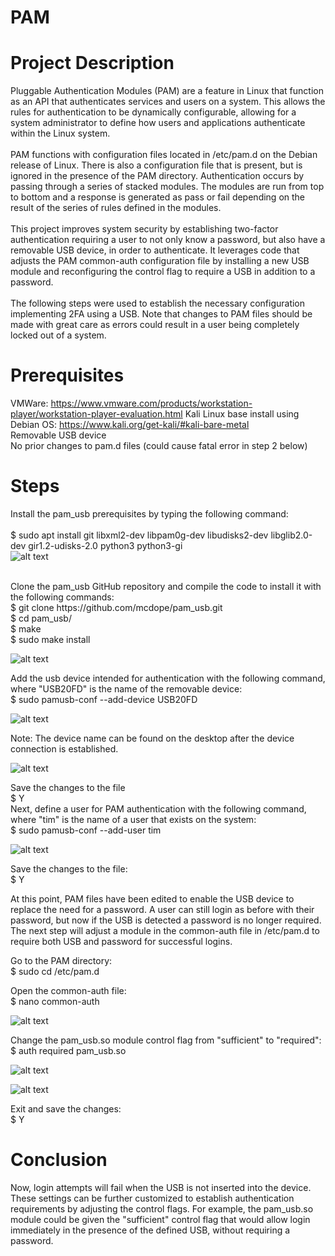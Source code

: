 # PAM

# Project Description

Pluggable Authentication Modules (PAM) are a feature in Linux that function as an API that authenticates services and users on a system.  This allows the rules for authentication to be dynamically configurable, allowing for a system administrator to define how users and applications authenticate within the Linux system. <br />
<br />
PAM functions with configuration files located in /etc/pam.d on the Debian release of Linux.  There is also a configuration file that is present, but is ignored in the presence of the PAM directory.  Authentication occurs by passing through a series of stacked modules.  The modules are run from top to bottom and a response is generated as pass or fail depending on the result of the series of rules defined in the modules. <br />
<br />
This project improves system security by establishing two-factor authentication requiring a user to not only know a password, but also have a removable USB device, in order to authenticate.  It leverages code that adjusts the PAM common-auth configuration file by installing a new USB module and reconfiguring the control flag to require a USB in addition to a password. <br />
<br />
The following steps were used to establish the necessary configuration implementing 2FA using a USB.  Note that changes to PAM files should be made with great care as errors could result in a user being completely locked out of a system.

# Prerequisites
VMWare: https://www.vmware.com/products/workstation-player/workstation-player-evaluation.html
Kali Linux base install using Debian OS: https://www.kali.org/get-kali/#kali-bare-metal <br />
Removable USB device <br />
No prior changes to pam.d files (could cause fatal error in step 2 below) <br />


# Steps

Install the pam_usb prerequisites by typing the following command: <br />
 <br />
  $ sudo apt install git libxml2-dev libpam0g-dev libudisks2-dev libglib2.0-dev gir1.2-udisks-2.0 python3 python3-gi
  <br />
 ![alt text](https://github.com/TCleary24/PAM_USB_2FA/blob/main/prereq%20installation.png)
  
   <br />
Clone the pam_usb GitHub repository and compile the code to install it with the following commands: <br />
  $ git clone https://github.com/mcdope/pam_usb.git <br />
  $ cd pam_usb/ <br />
  $ make <br />
  $ sudo make install <br />
  
   ![alt text](https://github.com/TCleary24/PAM_USB_2FA/blob/main/install%20screen.png) <br />
  
Add the usb device intended for authentication with the following command, where "USB20FD" is the name of the removable device: <br />
  $ sudo pamusb-conf --add-device USB20FD <br />
  
  ![alt text](https://github.com/TCleary24/PAM_USB_2FA/blob/main/add%20device.png)
  <br />
   
Note: The device name can be found on the desktop after the device connection is established. <br />

![alt text](https://github.com/TCleary24/PAM_USB_2FA/blob/main/device%20name%20homescreen.png)<br />

Save the changes to the file <br />
  $ Y
   <br />
Next, define a user for PAM authentication with the following command, where "tim" is the name of a user that exists on the system: <br />
  $ sudo pamusb-conf --add-user tim
  
  ![alt text](https://github.com/TCleary24/PAM_USB_2FA/blob/main/add%20user.png)
  
 Save the changes to the file: <br />
  $ Y
  
 At this point, PAM files have been edited to enable the USB device to replace the need for a password.  A user can still login as before with their password, but now if the USB is detected a password is no longer required.  The next step will adjust a module in the common-auth file in /etc/pam.d to require both USB and password for successful logins. <br />
 
Go to the PAM directory: <br />
  $ sudo cd /etc/pam.d
    
Open the common-auth file: <br />
  $ nano common-auth
  
![alt text](https://github.com/TCleary24/PAM_USB_2FA/blob/main/edit%20pamd.png)
  
Change the pam_usb.so module control flag from "sufficient" to "required": <br />
  $ auth  required  pam_usb.so
 
 ![alt text](https://github.com/TCleary24/PAM_USB_2FA/blob/main/common_auth_initial.png)
 
 ![alt text](https://github.com/TCleary24/PAM_USB_2FA/blob/main/common_auth_final.png)
 
 
Exit and save the changes: <br />
  $ Y

# Conclusion
Now, login attempts will fail when the USB is not inserted into the device.  These settings can be further customized to establish authentication requirements by adjusting the control flags.  For example, the pam_usb.so module could be given the "sufficient" control flag that would allow login immediately in the presence of the defined USB, without requiring a password.
